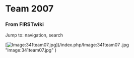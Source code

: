 # Team 2007

### From FIRSTwiki

Jump to: navigation, search

[![Image:341team07.jpg](/media/4/46/341team07.jpg)](/index.php/Image:341team07
.jpg "Image:341team07.jpg" )

